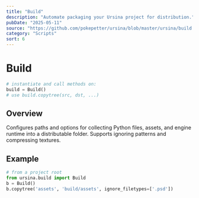 ```yaml
---
title: "Build"
description: "Automate packaging your Ursina project for distribution."
pubDate: "2025-05-11"
source: "https://github.com/pokepetter/ursina/blob/master/ursina/build.py"
category: "Scripts"
sort: 6
---
```


# Build

```python
# instantiate and call methods on:
build = Build()
# use build.copytree(src, dst, ...)
```

## Overview

Configures paths and options for collecting Python files, assets, and engine runtime into a distributable folder. Supports ignoring patterns and compressing textures.

## Example

```python
# from a project root
from ursina.build import Build
b = Build()
b.copytree('assets', 'build/assets', ignore_filetypes=['.psd'])
```